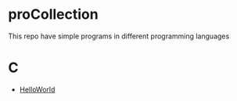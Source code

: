 # proCollection
This repo have simple programs in different programming languages

# C
- [HelloWorld](https://github.com/omi10859/proCollection/blob/master/c/HelloWorld.c)
